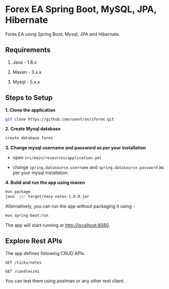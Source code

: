 # Forex EA Spring Boot, MySQL, JPA, Hibernate

Forex EA using Spring Boot, Mysql, JPA and Hibernate.

## Requirements

1. Java - 1.8.x

2. Maven - 3.x.x

3. Mysql - 5.x.x

## Steps to Setup

**1. Clone the application**

```bash
git clone https://github.com/sanntran/iforex.git
```

**2. Create Mysql database**
```bash
create database forex
```

**3. Change mysql username and password as per your installation**

+ open `src/main/resources/application.yml`

+ change `spring.datasource.username` and `spring.datasource.password` as per your mysql installation

**4. Build and run the app using maven**

```bash
mvn package
java -jar target/easy-notes-1.0.0.jar
```

Alternatively, you can run the app without packaging it using -

```bash
mvn spring-boot:run
```

The app will start running at <http://localhost:8080>.

## Explore Rest APIs

The app defines following CRUD APIs.

    GET /ticks/notes
    
    GET /candles/m1

You can test them using postman or any other rest client.

